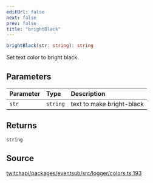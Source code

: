 ```yaml
---
editUrl: false
next: false
prev: false
title: "brightBlack"
---
```


```ts
brightBlack(str: string): string
```

Set text color to bright black.

## Parameters

| Parameter | Type | Description |
| :------ | :------ | :------ |
| `str` | `string` | text to make bright-black |

## Returns

`string`

## Source

[twitchapi/packages/eventsub/src/logger/colors.ts:193](https://github.com/pablornc/twitchapi//blob/f8a75ccd701e54db4c91e2b0128974da23f25d14/packages/eventsub/src/logger/colors.ts#L193)
